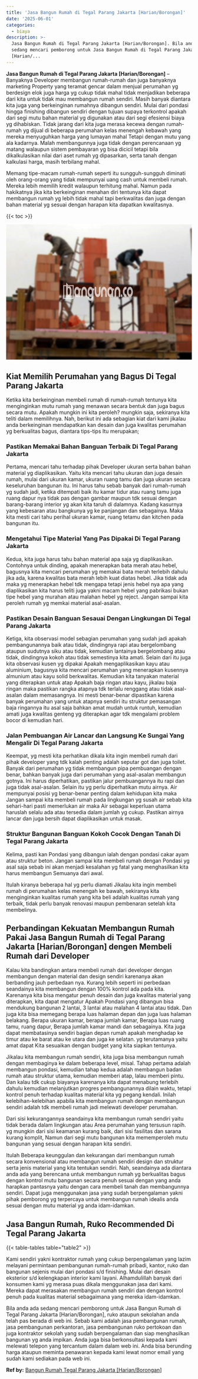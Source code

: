 ```yaml
---
title: 'Jasa Bangun Rumah di Tegal Parang Jakarta [Harian/Borongan]'
date: '2025-06-01'
categories:
  - biaya
description: >-
  Jasa Bangun Rumah di Tegal Parang Jakarta [Harian/Borongan]. Bila anda ada
  sedang mencari pemborong untuk Jasa Bangun Rumah di Tegal Parang Jakarta
  [Harian/...
---
```


**Jasa Bangun Rumah di Tegal Parang Jakarta \[Harian/Borongan\]** – Banyaknya Developer membangun rumah-rumah dan juga banyaknya marketing Property yang teramat gencar dalam menjual perumahan yg berdesign elok juga harga yg cukup tidak mahal tidak menjadikan beberapa dari kita untuk tidak mau membangun rumah sendiri. Masih banyak diantara kita juga yang berkeinginan rumahnya dibangun sendiri. Mulai dari pondasi hingga finishing dibangun sendiri dengan tujuan supaya terkontrol apakah dari segi mutu bahan material yg digunakan atau dari segi efesiensi biaya yg dihabiskan. Tidak jarang dari kita juga merasa kecewa dengan rumah-rumah yg dijual di beberapa perumahan kelas menengah kebawah yang mereka menyuguhkan harga yang lumayan mahal Tetapi dengan mutu yang ala kadarnya. Malah membangunnya juga tidak dengan perencanaan yg matang walaupun sistem pembayaran yg bisa dicicil tetapi bila dikalkulasikan nilai dari aset rumah yg dipasarkan, serta tanah dengan kalkulasi harga, masih terbilang mahal.

Memang tipe-macam rumah-rumah seperti itu sungguh-sungguh diminati oleh orang-orang yang tidak mempunyai uang cash untuk membeli rumah. Mereka lebih memilih kredit walaupun terhitung mahal. Namun pada hakikatnya jika kita berkeinginan menahan diri tentunya kita dapat membangun rumah yg lebih tidak mahal tapi berkwalitas dan juga dengan bahan material yg sesuai dengan harapan kita dapatkan kwalitasnya.

{{< toc >}}

![Jasa Bangun Rumah di Tegal Parang Jakarta [Harian/Borongan]](/images/borong-bangunan-07.png)

## Kiat Memilih Perumahan yang Bagus Di Tegal Parang Jakarta

Ketika kita berkeinginan membeli rumah di rumah-rumah tentunya kita menginginkan mutu rumah yang menawan secara bentuk dan juga bagus secara mutu. Apakah mungkin ini kita peroleh? mungkin saja, sekiranya kita teliti dalam memilihnya. Nah, berikut ini ada sebagian kiat dari kami jikalau anda berkeinginan mendapatkan kan desain dan juga kwalitas perumahan yg berkualitas bagus, diantara tips-tips Itu merupakan;

### Pastikan Memakai Bahan Banguan Terbaik Di Tegal Parang Jakarta

Pertama, mencari tahu terhadap pihak Developer ukuran serta bahan bahan material yg diaplikasikan. Yaitu kita mencari tahu ukuran dan juga desain rumah, mulai dari ukuran kamar, ukuran ruang tamu dan juga ukuran secara keseluruhan bangunan itu. Ini harus tahu sebab banyak dari rumah-rumah yg sudah jadi, ketika ditempati baik itu kamar tidur atau ruang tamu juga ruang dapur nya tidak pas dengan gambar maupun tdk sesuai dengan barang-barang interior yg akan kita taruh di dalamnya. Kadang kasurnya yang kebesaran atau bangkunya yg ke panjangan dan sebagainya. Maka kita mesti cari tahu perihal ukuran kamar, ruang tetamu dan kitchen pada bangunan itu.

### Mengetahui Tipe Material Yang Pas Dipakai Di Tegal Parang Jakarta

Kedua, kita juga harus tahu bahan material apa saja yg diaplikasikan. Contohnya untuk dinding, apakah menerapkan bata merah atau hebel, bagusnya kita mencari perumahan yg memakai bata merah terlebih dahulu jika ada, karena kwalitas bata merah lebih kuat diatas hebel. Jika tidak ada maka yg menerapkan hebel tdk mengapa tetapi jenis hebel nya apa yang diaplikasikan kita harus teliti juga yakni macam hebel yang pabrikasi bukan tipe hebel yang murahan atau malahan hebel yg reject. Jangan sampai kita peroleh rumah yg memkai material asal-asalan.

### Pastikan Desain Banguan Sesauai Dengan Lingkungan Di Tegal Parang Jakarta

Ketiga, kita observasi model sebagian perumahan yang sudah jadi apakah pembangunannya baik atau tidak, dindingnya rapi atau bergelombang ataupun sudutnya siku atau tidak, kemudian lantainya bergelombang atau tidak, dindingnya kokoh atau tidak semestinya kita amati. Selain dari itu juga kita observasi kusen yg dipakai Apakah mengaplikasikan kayu atau aluminium, bagusnya kita mencari perumahan yang menerapkan kusennya almunium atau kayu solid berkwalitas. Kemudian kita tanyakan material yang diterapkan untuk atap Apakah baja ringan atau kayu, jikalau baja ringan maka pastikan rangka atapnya tdk terlalu renggang atau tidak asal-asalan dalam memasangnya. Ini mesti benar-benar dipastikan karena banyak perumahan yang untuk atapnya sendiri itu struktur pemasangan baja ringannya itu asal saja bahkan amat mudah untuk runtuh, kemudian amati juga kwalitas genteng yg diterapkan agar tdk mengalami problem bocor di kemudian hari.

### Jalan Pembuangan Air Lancar dan Langsung Ke Sungai Yang Mengalir Di Tegal Parang Jakarta

Keempat, yg mesti kita perhatikan dikala kita ingin membeli rumah dari pihak developer yang tdk kalah penting adalah seputar got dan juga toilet. Banyak dari perumahan yg tidak membangun pipa pembuangan dengan benar, bahkan banyak juga dari perumahan yang asal-asalan membangun gotnya. Ini harus diperhatikan, pastikan jalur pembuangannya itu rapi dan juga tidak asal-asalan. Selain itu yg perlu diperhatikan mutu airnya. Air mempunyai posisi yg benar-benar penting dalam kehidupan kita maka Jangan sampai kita membeli rumah pada lingkungan yg susah air sebab kita sehari-hari pasti memerlukan air maka Air sebagai keperluan utama haruslah selalu ada atau tersedia dalam jumlah yg cukup. Pastikan airnya lancar dan juga bersih dapat diaplikasikan untuk masak.

### Struktur Bangunan Banguan Kokoh Cocok Dengan Tanah Di Tegal Parang Jakarta

Kelima, pasti kan Pondasi yang dibangun ialah dengan pondasi cakar ayam atau struktur beton. Jangan sampai kita membeli rumah dengan Pondasi yg asal saja sebab ini akan menjadi kesalahan yg fatal yang menghasilkan kita harus membangun Semuanya dari awal.

Itulah kiranya beberapa hal yg perlu diamati Jikalau kita ingin membeli rumah di perumahan kelas menengah ke bawah, sekiranya kita menginginkan kualitas rumah yang kita beli adalah kualitas rumah yang terbaik, tidak perlu banyak renovasi maupun pembenaran setelah kita membelinya.

## Perbandingan Kekuatan Membangun Rumah Pakai Jasa Bangun Rumah di Tegal Parang Jakarta \[Harian/Borongan\] dengen Membeli Rumah dari Developer

Kalau kita bandingkan antara membeli rumah dari developer dengan membangun dengan material dan design sendiri karenanya akan berbanding jauh perbedaan nya. Kurang lebih seperti ini perbedaan seandainya kita membangun dengan 100% kontrol ada pada kita. Karenanya kita bisa mengatur penuh desain dan juga kwalitas material yang diterapkan, kita dapat mengatur Apakah Pondasi yang dibangun bisa mendukung bangunan 2 lantai, 3 lantai atau malahan 4 lantai atau tidak. Dan juga kita bisa memegang berapa luas halaman depan dan juga luas halaman belakang. Berapa ukuran kamar, berapa jumlah kamar, Berapa luas ruang tamu, ruang dapur, Berapa jumlah kamar mandi dan sebagainya. Kita juga dapat membatasinya sendiri bagian depan rumah apakah menghadap ke timur atau ke barat atau ke utara dan juga ke selatan. yg terutamanya yaitu amat dapat Kita sesuaikan dengan budget yang kita siapkan tentunya.

Jikalau kita membangun rumah sendiri, kita juga bisa membangun rumah dengan membaginya ke dalam beberapa level, misal. Tahap pertama adalah membangun pondasi, kemudian tahap kedua adalah membangun badan rumah atau struktur utama, kemudian memberi atap, lalau memberi pintu. Dan kalau tdk cukup biayanya karenanya kita dapat menabung terlebih dahulu kemudian melanjutkan progres pembangunannya dilain waktu, tetapi kontrol penuh terhadap kualitas material kita yg pegang kendali. Inilah kelebihan-kelebihan apabila kita membangun rumah dengan membangun sendiri adalah tdk membeli rumah jadi melewati developer perumahan.

Dari sisi kekurangannya seandainya kita membangun rumah sendiri yaitu tidak berada dalam lingkungan atau Area perumahan yang tersusun rapih. yg mungkin dari sisi keamanan kurang baik, dari sisi fasilitas dan sarana kurang komplit, Namun dari segi mutu bangunan kita mememperoleh mutu bangunan yang sesuai dengan harapan kita sendiri.

Itulah Beberapa keunggulan dan kekurangan dari membangun rumah secara konvensional atau membangun rumah sendiri design dan struktur serta jenis material yang kita tentukan sendiri. Nah, seandainya ada diantara anda ada yang berencana untuk membangun rumah yg berkualitas bagus dengan kontrol mutu bangunan secara penuh sesuai dengan yang anda harapkan pantasnya yaitu dengan cara membeli tanah dan membangunnya sendiri. Dapat juga menggunakan jasa yang sudah berpengalaman yakni pihak pemborong yg terpercaya untuk membangun rumah idealis anda sesuai dengan mutu material yg anda idam-idamkan.

## Jasa Bangun Rumah, Ruko Recommended Di Tegal Parang Jakarta

{{< table-tables table="table2" >}}

Kami sendiri yakni kontraktor rumah yang cukup berpengalaman yang lazim melayani permintaan pembangunan rumah-rumah pribadi, kantor, ruko dan bangunan sejenis mulai dari pondasi s/d finishing. Mulai dari desain eksterior s/d kelengkapan interior kami layani. Alhamdulillah banyak dari konsumen kami yg merasa puas dikala menggunakan jasa dari kami. Mereka dapat merasakan membangun rumah sendiri dan dengan kontrol penuh pada kualitas material sebagaimana yang mereka idam-idamkan.

Bila anda ada sedang mencari pemborong untuk Jasa Bangun Rumah di Tegal Parang Jakarta \[Harian/Borongan\], ruko ataupun sekolahan anda telah pas berada di web ini. Sebab kami adalah jasa pembangunan rumah, jasa pembangunan perkantoran, jasa pembangunan ruko pertokoan dan juga kontraktor sekolah yang sudah berpengalaman dan siap menghasilkan bangunan yg anda impikan. Anda juga bisa berkonsultasi kepada kami melewati telepon yang tercantum dalam dalam web ini. Anda bisa berunding harga ataupun meminta penawaran kepada kami lewat nomor email yang sudah kami sediakan pada web ini.

**Ref by:** [Bangun Rumah Tegal Parang Jakarta [Harian/Borongan]](https://id.wikipedia.org/wiki/Bangun)
